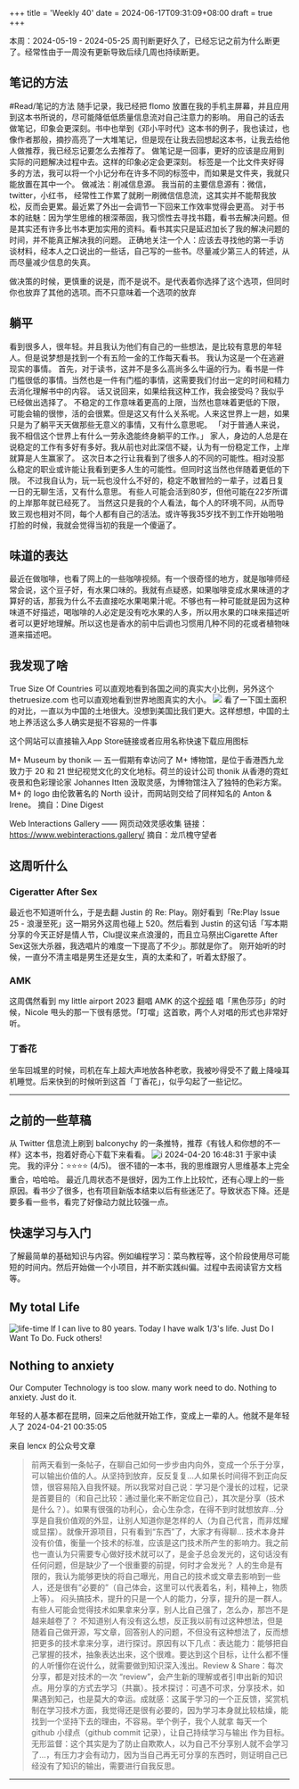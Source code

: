 +++
title = 'Weekly 40'
date = 2024-06-17T09:31:09+08:00
draft = true
+++

本周：2024-05-19 - 2024-05-25
周刊断更好久了，已经忘记之前为什么断更了。经常性由于一周没有更新导致后续几周也持续断更。

## 笔记的方法

#Read/笔记的方法
随手记录，我已经把 flomo 放置在我的手机主屏幕，并且应用到这本书所说的，尽可能降低低质量信息流对自己注意力的影响。
用自己的话去做笔记，印象会更深刻。书中也举到《邓小平时代》这本书的例子，我也读过，也像作者那般，摘抄高亮了一大堆笔记，但是现在让我去回想起这本书，让我去给他人做推荐，我已经忘记要怎么去推荐了。
做笔记是一回事，更好的应该是应用到实际的问题解决过程中去。这样的印象必定会更深刻。
标签是一个比文件夹好得多的方法，我可以将一个小记分布在许多不同的标签中，而如果是文件夹，我就只能放置在其中一个。
做减法：削减信息源。
我当前的主要信息源有：微信，twitter，小红书，
经常性工作累了就刷一刷微信信息流，这其实并不能帮我放松，反而会更累。最近累了外出一会调节一下回来工作效率觉得会更高。
对于书本的祛魅：因为学生思维的根深蒂固，我习惯性去寻找书籍，看书去解决问题。但是其实还有许多比书本更加实用的资料。看书其实只是延迟加长了我的解决问题的时间，并不能真正解决我的问题。
正确地关注一个人：应该去寻找他的第一手访谈材料，经本人之口说出的一些话，自己写的一些书。尽量减少第三人的转述，从而尽量减少信息的失真。

做决策的时候，更慎重的说是，而不是说不。是代表着你选择了这个选项，但同时你也放弃了其他的选项。而不只意味着一个选项的放弃

## 躺平

看到很多人，很年轻。并且我认为他们有自己的一些想法，是比较有意思的年轻人。但是说梦想是找到一个有五险一金的工作每天看书。
我认为这是一个在逃避现实的事情。
首先，对于读书，这并不是多么高尚多么牛逼的行为。看书是一件门槛很低的事情。当然也是一件有门槛的事情，这需要我们付出一定的时间和精力去消化理解书中的内容。
话又说回来，如果给我这种工作，我会接受吗？我似乎已经做出选择了。
不稳定的工作意味着更高的上限，当然也意味着更低的下限，可能会输的很惨，活的会很累。但是这又有什么关系呢。人来这世界上一趟，如果只是为了躺平天天做那些无意义的事情，又有什么意思呢。
「对于普通人来说，我不相信这个世界上有什么一劳永逸能终身躺平的工作。」
家人，身边的人总是在说稳定的工作有多好有多好。我从前也对此深信不疑，认为有一份稳定工作，上岸就算是人生赢家了。
这次日本之行让我看到了很多人的不同的可能性。相对没那么稳定的职业或许能让我看到更多人生的可能性。但同时这当然也伴随着更低的下限。
不过我自认为，玩一玩也没什么不好的，稳定不敢冒险的一辈子，过着日复一日的无聊生活，又有什么意思。
有些人可能会活到80岁，但他可能在22岁所谓的上岸那年就已经死了。
当然这只是我的个人看法，每个人的环境不同，从而导致三观也相对不同，每个人都有自己的活法。或许等我35岁找不到工作开始啪啪打脸的时候，我就会觉得当初的我是一个傻逼了。

## 味道的表达

最近在做咖啡，也看了网上的一些咖啡视频。有一个很奇怪的地方，就是咖啡师经常会说，这个豆子好，有水果口味的。我就有点疑惑，如果咖啡变成水果味道的才算好的话，那我为什么不去直接吃水果喝果汁呢。不够也有一种可能就是因为这种味道不好描述，喝咖啡的人必定是没有吃水果的人多，所以用水果的口味来描述听者可以更好地理解。所以这也是香水的前中后调也习惯用几种不同的花或者植物味道来描述吧。

## 我发现了啥

True Size Of Countries
可以直观地看到各国之间的真实大小比例，另外这个 thetruesize.com 也可以直观地看到世界地图真实的大小。
![](https://raw.githubusercontent.com/huyixi/Pics/main/uPic/p59iwE.jpg)
看了一下国土面积的对比，一直以为中国的土地很大。没想到美国比我们更大。这样想想，中国的土地上养活这么多人确实是挺不容易的一件事

这个网站可以直接输入App Store链接或者应用名称快速下载应用图标

M+ Museum by thonik — 五一假期有幸访问了 M+ 博物馆，是位于香港西九龙致力于 20 和 21 世纪视觉文化的文化地标。荷兰的设计公司 thonik 从香港的霓虹夜景和色彩理论家 Johannes Itten 汲取灵感，为博物馆注入了独特的色彩方案。M+ 的 logo 由伦敦著名的 North 设计，而网站则交给了同样知名的 Anton & Irene。
摘自：Dine Digest

Web Interactions Gallery —— 网页动效灵感收集
链接：https://www.webinteractions.gallery/
摘自：龙爪槐守望者

## 这周听什么

### Cigeratter After Sex

最近也不知道听什么，于是去翻 Justin 的 Re: Play。刚好看到「Re:Play Issue 25 - 浪漫至死」这一期另外这周也碰上 520。然后看到 Justin 的这句话「写本期分享的今天正好是情人节，Clu提议来点浪漫的，而且立马祭出Cigarette After Sex这张大杀器，我选唱片的难度一下提高了不少」。那就是你了。
刚开始听的时候，一直分不清主唱是男生还是女生，真的太柔和了，听着太舒服了。

### AMK

这周偶然看到 my little airport 2023 翻唱 AMK 的这个[视频](https://www.youtube.com/watch?v=1ZzdlzLnp38&t=938s)
唱「黑色莎莎」的时候，Nicole 甩头的那一下很有感觉。「叮噹」这首歌，两个人对唱的形式也非常好听。

### 丁香花

坐车回城里的时候，司机在车上超大声地放各种老歌，我被吵得受不了戴上降噪耳机睡觉。后来快到的时候听到这首「丁香花」，似乎勾起了一些记忆。

---

## 之前的一些草稿

从 Twitter 信息流上刷到 balconychy 的一条推特，推荐《有钱人和你想的不一样》这本书，抱着好奇心下载下来看看。
![i](https://raw.githubusercontent.com/huyixi/Pics/main/uPic/ur7VNX.png)
2024-04-20 16:48:31 于家中读完。
我的评分：⭐⭐⭐⭐ (4/5)。
很不错的一本书，我的思维跟穷人思维基本上完全重合，哈哈哈。
最近几周状态不是很好，因为工作上比较忙，还有心理上的一些原因。看书少了很多，也有项目新版本结束以后有些迷茫了。导致状态下降。还是要多看一些书，看完了好像动力就比较强一点。

## 快速学习与入门

了解最简单的基础知识与内容。例如编程学习：菜鸟教程等，这个阶段使用尽可能短的时间内。然后开始做一个小项目，并不断实践纠偏。过程中去阅读官方文档等。

## My total Life
![life-time](https://raw.githubusercontent.com/huyixi/Pics/main/uPic/UXvkXJ.png)
If I can live to 80 years. Today I have walk 1/3's life. Just Do I Want To Do. Fuck others!

## Nothing to anxiety

Our Computer Technology is too slow. many work need to do. Nothing to anxiety. Just do it.

年轻的人基本都在昆明，回来之后他就开始工作，变成上一辈的人。他就不是年轻人了
2024-04-21 00:35:05

来自 lencx 的公众号文章
> 前两天看到一条帖子，在聊自己如何一步步由内向外，变成一个乐于分享，可以输出价值的人。从坚持到放弃，反反复复...人如果长时间得不到正向反馈，很容易陷入自我怀疑。所以我常对自己说：学习是个漫长的过程，记录是首要目的（和自己比较：通过量化来不断定位自己），其次是分享（技术是什么？）。如果有很强的功利心，会心生杂念，在得不到时就想放弃…分享是自我价值观的外显，让别人知道你是怎样的人（为自己代言，而非炫耀或显摆）。就像开源项目，只有看到“东西”了，大家才有得聊…
> 技术本身并没有价值，衡量一个技术的标准，应该是这门技术所产生的影响力。我之前也一直认为只需要专心做好技术就可以了，是金子总会发光的，这句话没有任何问题，但是缺少了一个很重要的前提，何时才会发光？ 人的生命是有限的，我认为能够更快的将自己曝光，用自己的技术或文章去影响到一些人，还是很有“必要的”（自己体会，这里可以代表着名，利，精神上，物质上等）。
> 闷头搞技术，提升的只是一个人的能力，分享，提升的是一群人。有些人可能会觉得技术如果拿来分享，别人比自己强了，怎么办，那岂不是越来越卷了？ 不知道别人有没有这么想，反正我以前有过这种想法，但是随着自己做开源，写文章，回答别人的问题，不但没有这种想法了，反而想把更多的技术拿来分享，进行探讨。原因有以下几点：表达能力：能够把自己掌握的技术，抽象表达出来，这个很难。要达到这个目标，让什么都不懂的人听懂你在说什么，就需要做到知识深入浅出。Review & Share：每次分享，都是对技术的一次 “review”，会产生新的理解或者引申出新的知识点。用分享的方式去学习（共赢）。技术探讨：可遇不可求，分享技术，如果遇到知己，也是莫大的幸运。成就感：这属于学习的一个正反馈，奖赏机制在学习技术方面，我觉得还是很有必要的，因为学习本身就比较枯燥，能找到一个坚持下去的理由，不容易。举个例子，我个人就拿 每天一个 github 小绿点（github commit 记录），让自己持续学习与输出 作为目标。无形监督：这个其实是为了防止自欺欺人，以为自己不分享别人就不会学习了...，有压力才会有动力，因为当自己再无可分享的东西时，则证明自己已经没有了知识的输出，需要进行自我反思。
---
